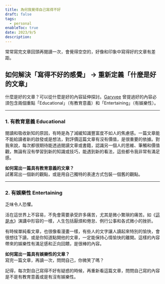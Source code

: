 ```yaml
---
title: 為何我覺得自己寫得不好
draft: false
tags:
  - personal
enableToc: true
date: 2023/9/5
description:
---
```

常常寫完文章回頭再閱讀一次，會覺得空空的，好像和印象中寫得好的文章有差距。

## **如何解決「寫得不好的感覺」 → 重新定義「什麼是好的文章」**

什麼是好的文章？可以從什麼是好的內容延伸探討。[Garyvee](https://www.youtube.com/watch?v=klGFEPnnK_E&) 曾提過好的內容必須包含兩個重點「Educational」（有教育意義）和「Entertaining」（有娛樂性）。

---

### **1. 有教育意義 Educational**

閱讀和吸收新知的原因，有時是為了減緩知識豐富度不如人的焦慮感。一篇文章能不能給讀者新的啟發或是想法，對評價這篇文章有沒有價值，是很重要的依據。對我來說，每次都很期待能透過閱讀文章或書籍，認識另一個人的思維、筆觸和價值觀，無論有沒有學習到新的知識或技巧，能遇到新的看法，這些都令我非常有滿足感。

****如何寫出一篇具有教育意義的文章？****  
試著寫出一個新的觀點，或是用自己獨特的表達方式包裝一個舊的觀點。

---

### 2. 有娛樂性 Entertaining

乏味令人恐懼。

活在這世界上不容易，不免會需要承受許多痛苦，尤其是微小繁瑣的痛苦。如《[這是水](https://www.youtube.com/watch?v=nSYLeqWZwSw&)》演講中形容的一樣，人生包括厭煩和倦怠、例行公事和各式微小的挫折。

有時候單純看文章，也很像看漫畫一樣，有些人的文字讓人讀起來特別的愉快，會很想往下讀，或是你知道點開他的文章，一定能保持心情愉快的離開。這樣的內容帶來的娛樂性有滿足感和正向回饋，是很棒的內容。

****如何寫出一篇具有娛樂性的文章？****  
寫完一篇文章，再讀一次，問問自己，你微笑了嗎？

記得，每次對自己寫得不好有疑惑的時候，再重新看這篇文章，問問自己寫的內容是不是有教育意義或是有沒有娛樂性。